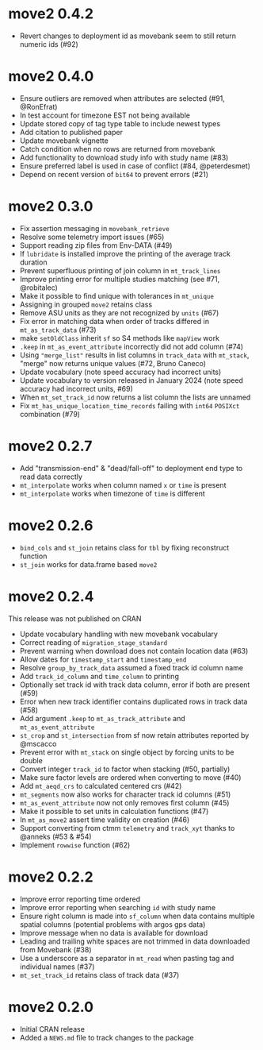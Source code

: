 # move2 0.4.2

* Revert changes to deployment id as movebank seem to still return numeric ids (#92)

# move2 0.4.0

* Ensure outliers are removed when attributes are selected (#91, @RonEfrat)
* In test account for timezone EST not being available
* Update stored copy of tag type table to include newest types
* Add citation to published paper
* Update movebank vignette
* Catch condition when no rows are returned from movebank
* Add functionality to download study info with study name (#83)
* Ensure preferred label is used in case of conflict (#84, @peterdesmet)
* Depend on recent version of `bit64` to prevent errors (#21)

# move2 0.3.0

* Fix assertion messaging in `movebank_retrieve`
* Resolve some telemetry import issues (#65)
* Support reading zip files from Env-DATA (#49)
* If `lubridate` is installed improve the printing of the average track duration
* Prevent superfluous printing of join column in `mt_track_lines`
* Improve printing error for multiple studies matching (see #71, @robitalec)
* Make it possible to find unique with tolerances in `mt_unique`
* Assigning in grouped `move2` retains class
* Remove ASU units as they are not recognized by `units` (#67)
* Fix error in matching data when order of tracks differed in `mt_as_track_data` (#73)
* make `setOldClass` inherit `sf` so S4 methods like `mapView` work
* `.keep` in `mt_as_event_attribute` incorrectly did not add column (#74)
* Using `"merge_list"` results in list columns in `track_data` with `mt_stack`, "merge" now returns unique values (#72, Bruno Caneco)
* Update vocabulary (note speed accuracy had incorrect units)
* Update vocabulary to version released in January 2024 (note speed accuracy had incorrect units, #69)
* When `mt_set_track_id` now returns a list column the lists are unnamed
* Fix `mt_has_unique_location_time_records` failing with `int64` `POSIXct` combination (#79)

# move2 0.2.7

* Add "transmission-end" & "dead/fall-off" to deployment end type to read data correctly
* `mt_interpolate` works when column named `x` or `time` is present
* `mt_interpolate` works when timezone of `time` is different

# move2 0.2.6

* `bind_cols` and `st_join` retains class for `tbl` by fixing reconstruct function
* `st_join` works for data.frame based `move2`

# move2 0.2.4

This release was not published on CRAN

* Update vocabulary handling with new movebank vocabulary
* Correct reading of `migration_stage_standard`
* Prevent warning when download does not contain location data (#63)
* Allow dates for `timestamp_start` and `timestamp_end`
* Resolve `group_by_track_data` assumed a fixed track id column name
* Add `track_id_column` and `time_column` to printing
* Optionally set track id with track data column, error if both are present (#59)
* Error when new track identifier contains duplicated rows in track data (#58)
* Add argument `.keep` to `mt_as_track_attribute` and `mt_as_event_attribute` 
* `st_crop` and `st_intersection` from sf now retain attributes reported by @mscacco
* Prevent error with `mt_stack` on single object by forcing units to be double
* Convert integer `track_id` to factor when stacking (#50, partially)
* Make sure factor levels are ordered when converting to move (#40)
* Add `mt_aeqd_crs` to calculated centered crs (#42)
* `mt_segments` now also works for character track id columns (#51)
* `mt_as_event_attribute` now not only removes first column (#45)
* Make it possible to set units in calculation functions (#47)
* In `mt_as_move2` assert time validity on creation (#46)
* Support converting from ctmm `telemetry` and `track_xyt` thanks to @anneks (#53 & #54)
* Implement `rowwise` function (#62)

# move2 0.2.2

* Improve error reporting time ordered
* Improve error reporting when searching `id` with study name
* Ensure right column is made into `sf_column` when data contains multiple spatial columns (potential problems with 
    argos gps data)
* Improve message when no data is available for download
* Leading and trailing white spaces are not trimmed in data downloaded from Movebank (#38)
* Use a underscore as a separator in `mt_read` when pasting tag and individual names (#37)
* `mt_set_track_id` retains class of track data (#37)

# move2 0.2.0

* Initial CRAN release
* Added a `NEWS.md` file to track changes to the package
